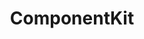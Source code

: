 ---
codehost: https://github.com/facebook/componentkit
logohandle: componentkit
sort: componentkit
title: ComponentKit
website: https://componentkit.org/
---